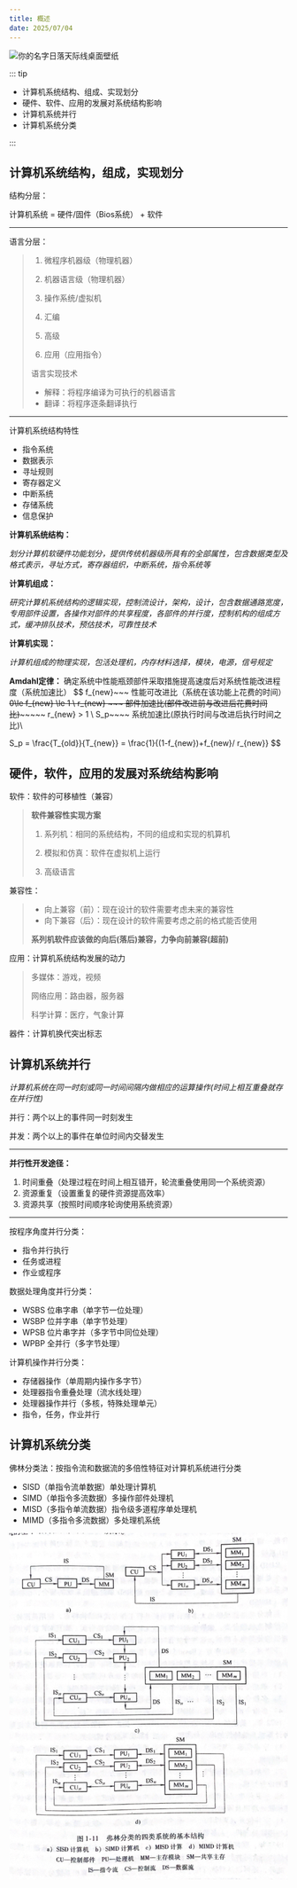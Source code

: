 ```yaml
---
title: 概述
date: 2025/07/04
---
```


![你的名字日落天际线桌面壁纸](https://bizhi1.com/wp-content/uploads/2024/09/your-name-sunset-skyline-desktop-wallpaper-4k-small.jpg)

::: tip

- 计算机系统结构、组成、实现划分
- 硬件、软件、应用的发展对系统结构影响
- 计算机系统并行
- 计算机系统分类

:::

## 计算机系统结构，组成，实现划分

结构分层：

计算机系统  = 硬件/固件（Bios系统） + 软件 

---

语言分层：

> 1. 微程序机器级（物理机器）
>
> 2. 机器语言级（物理机器）
> 3. 操作系统/虚拟机
> 4. 汇编
> 5. 高级
> 6. 应用（应用指令）
>
> 语言实现技术
>
> - 解释：将程序编译为可执行的机器语言
> - 翻译：将程序逐条翻译执行

---

计算机系统结构特性

- 指令系统
- 数据表示
- 寻址规则
- 寄存器定义
- 中断系统
- 存储系统
- 信息保护

**计算机系统结构：**

*划分计算机软硬件功能划分，提供传统机器级所具有的全部属性，包含数据类型及格式表示，寻址方式，寄存器组织，中断系统，指令系统等*



**计算机组成：**

*研究计算机系统结构的逻辑实现，控制流设计，架构，设计，包含数据通路宽度，专用部件设置，各操作对部件的共享程度，各部件的并行度，控制机构的组成方式，缓冲排队技术，预估技术，可靠性技术*



**计算机实现：**

*计算机组成的物理实现，包活处理机，内存材料选择，模块，电源，信号规定*



**Amdahl定律：** 确定系统中性能瓶颈部件采取措施提高速度后对系统性能改进程度（系统加速比）
$$
f_{new}~~~ 性能可改进比（系统在该功能上花费的时间）~~~~0\le f_{new} \le 1  \\
r_{new} ~~~ 部件加速比(部件改进前与改进后花费时间比)~~~~~~~~~ r_{new} > 1   \\ 
S_p~~~~ 系统加速比(原执行时间与改进后执行时间之比)\\

S_p = \frac{T_{old}}{T_{new}} = \frac{1}{(1-f_{new})+f_{new}/ r_{new}}
$$


## 硬件，软件，应用的发展对系统结构影响

软件：软件的可移植性（兼容）

> **软件兼容性实现方案**
>
> 1. 系列机：相同的系统结构，不同的组成和实现的机算机
>
> 2. 模拟和仿真：软件在虚拟机上运行
>
> 3. 高级语言

兼容性：

> - 向上兼容（前）：现在设计的软件需要考虑未来的兼容性
> - 向下兼容（后）：现在设计的软件需要考虑之前的格式能否使用
>
> **系列机软件应该做的向后(落后)兼容，力争向前兼容(超前)**

应用：计算机系统结构发展的动力

> 多媒体：游戏，视频
>
> 网络应用：路由器，服务器
>
> 科学计算：医疗，气象计算

器件：计算机换代突出标志



## 计算机系统并行

*计算机系统在同一时刻或同一时间间隔内做相应的运算操作(时间上相互重叠就存在并行性)*

并行：两个以上的事件同一时刻发生

并发：两个以上的事件在单位时间内交替发生

---

**并行性开发途径：**

1. 时间重叠（处理过程在时间上相互错开，轮流重叠使用同一个系统资源）
2. 资源重复（设置重复的硬件资源提高效率）
3. 资源共享（按照时间顺序轮询使用系统资源）

---

按程序角度并行分类：

- 指令并行执行
- 任务或进程
- 作业或程序

数据处理角度并行分类：

- WSBS 位串字串（单字节一位处理）
- WSBP 位并字串（单字节处理）
- WPSB 位片串字并（多字节中同位处理）
- WPBP 全并行（多字节处理）

计算机操作并行分类：

- 存储器操作（单周期内操作多字节）
- 处理器指令重叠处理（流水线处理）
- 处理器操作并行（多核，特殊处理单元）
- 指令，任务，作业并行



## 计算机系统分类

佛林分类法：按指令流和数据流的多倍性特征对计算机系统进行分类

- SISD（单指令流单数据）单处理计算机
- SIMD（单指令多流数据）多操作部件处理机
- MISD（多指令单流数据）指令级多道程序单处理机
- MIMD（多指令多流数据）多处理机系统

![images/1-Architecture/image-20220824202359261.png](images/1-Architecture/image-20220824202359261.png)
